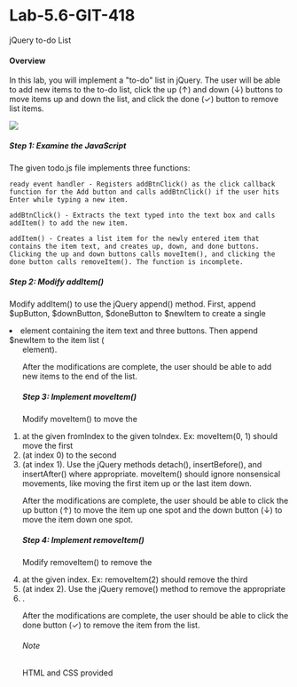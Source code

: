 # Lab-5.6-GIT-418
jQuery to-do List

#### Overview

In this lab, you will implement a "to-do" list in jQuery. The user will be able to add new items to the to-do list, click the up (↑) and down (↓) buttons to move items up and down the list, and click the done (✓) button to remove list items.

<img src="https://static-resources.zybooks.com/static/zyLab/todo_list_screenshot.png">

##### Step 1: Examine the JavaScript

The given todo.js file implements three functions:

    ready event handler - Registers addBtnClick() as the click callback function for the Add button and calls addBtnClick() if the user hits Enter while typing a new item.

    addBtnClick() - Extracts the text typed into the text box and calls addItem() to add the new item.

    addItem() - Creates a list item for the newly entered item that contains the item text, and creates up, down, and done buttons. Clicking the up and down buttons calls moveItem(), and clicking the done button calls removeItem(). The function is incomplete.

##### Step 2: Modify addItem()

Modify addItem() to use the jQuery append() method. First, append $upButton, $downButton, $doneButton to $newItem to create a single <li> element containing the item text and three buttons. Then append $newItem to the item list (<ol> element). 

After the modifications are complete, the user should be able to add new items to the end of the list.

##### Step 3: Implement moveItem()

Modify moveItem() to move the <li> at the given fromIndex to the given toIndex. Ex: moveItem(0, 1) should move the first <li> (at index 0) to the second <li> (at index 1). Use the jQuery methods detach(), insertBefore(), and insertAfter() where appropriate. moveItem() should ignore nonsensical movements, like moving the first item up or the last item down.

After the modifications are complete, the user should be able to click the up button (↑) to move the item up one spot and the down button (↓) to move the item down one spot.

##### Step 4: Implement removeItem()

Modify removeItem() to remove the <li> at the given index. Ex: removeItem(2) should remove the third <li> (at index 2). Use the jQuery remove() method to remove the appropriate <li>.

After the modifications are complete, the user should be able to click the done button (✓) to remove the item from the list.

###### Note

HTML and CSS provided

